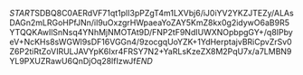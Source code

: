 $START$SDBQ8C0AERdVF71qt1plI3pPZgT4m1LXVbj6/iJ0iYV2YKZJTEZy/ALAsDAGn2mLRGoHPfJNn/il9uOxzgrHWpaeaYoZAY5KmZ8kx0g2idywO6aB9R5YTQQKAwIlSnNsq4YNhMjNMOTAt9D/FNP2tF9NdIUWXNOpbpgGY+/q8IPbyeV+NcKHs8sWGWl9sDF16VGGn4/9zocgqUoYZK+1YdHerptajvBRiCpvZrSv0Z6P2tiRtZoVIRULJAVYpK6Ixr4FRSY7N2+YaRLsKzeZX8M2PqU7x/a7LMBN9YL9PXUZRawU6QnDjOq28lfIzwJf$END$